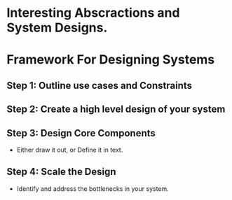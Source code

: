 # Interesting Abscractions and System Designs.







# Framework For Designing Systems


## Step 1: Outline use cases and Constraints



## Step 2: Create a high level design of your system



## Step 3: Design Core Components
- Either draw it out, or Define it in text.


## Step 4: Scale the Design
- Identify and address the bottlenecks in your system.
